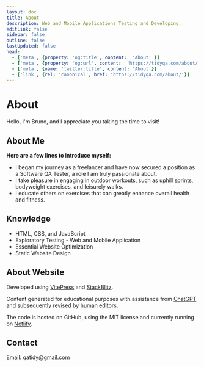 ```yaml
---
layout: doc
title: About
description: Web and Mobile Applications Testing and Developing.
editLink: false
sidebar: false
outline: false
lastUpdated: false
head:
  - ['meta', {property: 'og:title', content:  'About' }]
  - ['meta', {property: 'og:url', content:  'https://tidyqa.com/about/' }] 
  - ['meta', {name: 'twitter:title', content: 'About'}]
  - ['link', {rel: 'canonical', href: 'https://tidyqa.com/about/'}]
---
```


# About

Hello, I'm Bruno, and I appreciate you taking the time to visit!

## About Me

**Here are a few lines to introduce myself:**

- I began my journey as a freelancer and have now secured a position as a Software QA Tester, a role I am truly passionate about.
- I take pleasure in engaging in outdoor workouts, such as uphill sprints, bodyweight exercises, and leisurely walks.
- I educate others on exercises that can greatly enhance overall health and fitness.

## Knowledge

- HTML, CSS, and JavaScript
- Exploratory Testing - Web and Mobile Application
- Essential Website Optimization
- Static Website Design

## About Website

Developed using [VitePress](https://vitepress.dev/) and [StackBlitz](https://stackblitz.com/).

Content generated for educational purposes with assistance from [ChatGPT](https://chat.openai.com/) and subsequently revised by human editors.

The code is hosted on GitHub, using the MIT license and currently running on [Netlify](https://www.netlify.com).

## Contact

Email: qatidy@gmail.com

<!-- <VPTeamMembers size="small" :members="members" />

<script setup>
import { VPTeamMembers } from 'vitepress/theme'

const members = [
  {
    avatar: 'https://www.github.com/tidyqa.png',
    name: 'Bruno Vučica',
    title: 'Tester',
    links: [
      { icon: 'github', link: 'https://github.com/tidyqa' },
      { icon: 'linkedin', link: 'https://hr.linkedin.com/in/bruno-vu%C4%8Dica-b9712892' }
    ]
  },

]
</script> -->
